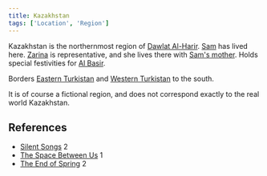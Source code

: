 ```yaml
---
title: Kazakhstan
tags: ['Location', 'Region']
---
```

Kazakhstan is the northernmost region of [Dawlat Al-Harir](/_wiki/dawlat-al-harir.md). [Sam](/_wiki/sam.md) has lived here. [Zarina](/_wiki/zarina.md) is representative, and she lives there with [Sam's mother](/_wiki/sams-mother.md). Holds special festivities for [Al Basir](/_wiki/al-basir.md).

Borders [Eastern Turkistan](/_wiki/eastern-turkistan.md) and [Western Turkistan](/_wiki/western-turkistan.md) to the south.

It is of course a fictional region, and does not correspond exactly to the real world Kazakhstan.

## References
- [Silent Songs](/_wiki/silent-songs.md) 2
- [The Space Between Us](/_wiki/the-space-between-us.md) 1
- [The End of Spring](/_wiki/the-end-of-spring.md) 2
